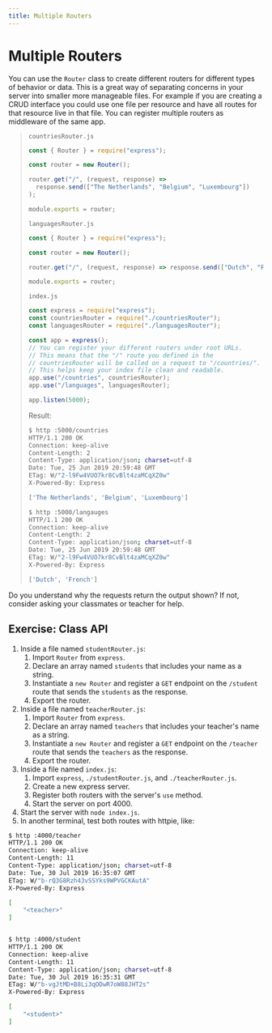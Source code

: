 ```yaml
---
title: Multiple Routers
---
```


# Multiple Routers

You can use the `Router` class to create different routers for different types of behavior or data.
This is a great way of separating concerns in your server into smaller more manageable files. For example if you are creating a CRUD interface you could use one file per resource and have all routes for that resource live in that file.
You can register multiple routers as middleware of the same app.

> `countriesRouter.js`
>
> ```js
> const { Router } = require("express");
>
> const router = new Router();
>
> router.get("/", (request, response) =>
>   response.send(["The Netherlands", "Belgium", "Luxembourg"])
> );
>
> module.exports = router;
> ```
>
> `languagesRouter.js`
>
> ```js
> const { Router } = require("express");
>
> const router = new Router();
>
> router.get("/", (request, response) => response.send(["Dutch", "French"]));
>
> module.exports = router;
> ```
>
> `index.js`
>
> ```js
> const express = require("express");
> const countriesRouter = require("./countriesRouter");
> const languagesRouter = require("./languagesRouter");
>
> const app = express();
> // You can register your different routers under root URLs.
> // This means that the "/" route you defined in the
> // countriesRouter will be called on a request to "/countries/".
> // This helps keep your index file clean and readable.
> app.use("/countries", countriesRouter);
> app.use("/languages", languagesRouter);
>
> app.listen(5000);
> ```
>
> Result:
>
> ```zsh
> $ http :5000/countries
> HTTP/1.1 200 OK
> Connection: keep-alive
> Content-Length: 2
> Content-Type: application/json; charset=utf-8
> Date: Tue, 25 Jun 2019 20:59:48 GMT
> ETag: W/"2-l9Fw4VUO7kr8CvBlt4zaMCqXZ0w"
> X-Powered-By: Express
>
> ['The Netherlands', 'Belgium', 'Luxembourg']
>
> $ http :5000/langauges
> HTTP/1.1 200 OK
> Connection: keep-alive
> Content-Length: 2
> Content-Type: application/json; charset=utf-8
> Date: Tue, 25 Jun 2019 20:59:48 GMT
> ETag: W/"2-l9Fw4VUO7kr8CvBlt4zaMCqXZ0w"
> X-Powered-By: Express
>
> ['Dutch', 'French']
> ```

Do you understand why the requests return the output shown?
If not, consider asking your classmates or teacher for help.

## Exercise: Class API

1. Inside a file named `studentRouter.js`:
   1. Import `Router` from `express`.
   1. Declare an array named `students` that includes your name as a string.
   1. Instantiate a `new Router` and register a `GET` endpoint on the `/student` route that sends the `students` as the response.
   1. Export the router.
1. Inside a file named `teacherRouter.js`:
   1. Import `Router` from `express`.
   1. Declare an array named `teachers` that includes your teacher's name as a string.
   1. Instantiate a `new Router` and register a `GET` endpoint on the `/teacher` route that sends the `teachers` as the response.
   1. Export the router.
1. Inside a file named `index.js`:
   1. Import `express`, `./studentRouter.js`, and `./teacherRouter.js`.
   1. Create a new express server.
   1. Register both routers with the server's `use` method.
   1. Start the server on port 4000.
1. Start the server with `node index.js`.
1. In another terminal, test both routes with httpie, like:

```zsh
$ http :4000/teacher
HTTP/1.1 200 OK
Connection: keep-alive
Content-Length: 11
Content-Type: application/json; charset=utf-8
Date: Tue, 30 Jul 2019 16:35:07 GMT
ETag: W/"b-rQ3G8Rzh43vSSYks9WPVGCKAutA"
X-Powered-By: Express

[
    "<teacher>"
]


$ http :4000/student
HTTP/1.1 200 OK
Connection: keep-alive
Content-Length: 11
Content-Type: application/json; charset=utf-8
Date: Tue, 30 Jul 2019 16:35:31 GMT
ETag: W/"b-vgJtMD+B8Li3qODwR7oW88JHT2s"
X-Powered-By: Express

[
    "<student>"
]
```
